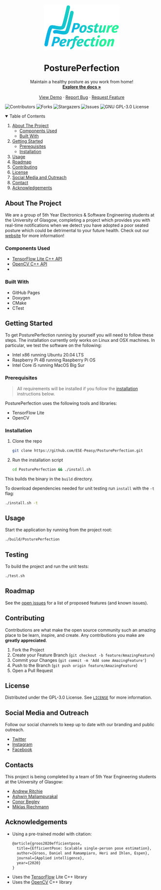 <!-- PROJECT LOGO -->
<br />
<p align="center">

  <img src="docs/images/logo.svg" alt="Logo for PosturePerfection" width="250">

  <h1 align="center">PosturePerfection</h1>

  <p align="center">
    Maintain a healthy posture as you work from home!
    <br />
    <a href="https://ese-peasy.github.io/PosturePerfection/"><strong>Explore the docs »</strong></a>
    <br />
    <br />
    <a href="https://github.com/ESE-Peasy/PosturePerfection">View Demo</a>
    ·
    <a href="https://github.com/ESE-Peasy/PosturePerfection/issues">Report Bug</a>
    ·
    <a href="https://github.com/ESE-Peasy/PosturePerfection/issues">Request Feature</a>
  </p>
</p>

![Contributors](https://img.shields.io/github/contributors/ESE-Peasy/PosturePerfection.svg?style=for-the-badge)
![Forks](https://img.shields.io/github/forks/ESE-Peasy/PosturePerfection.svg?style=for-the-badge)
![Stargazers](https://img.shields.io/github/stars/ESE-Peasy/PosturePerfection.svg?style=for-the-badge)
![Issues](https://img.shields.io/github/issues/ESE-Peasy/PosturePerfection.svg?style=for-the-badge)
![GNU GPL-3.0 License](https://img.shields.io/github/license/ESE-Peasy/PosturePerfection.svg?style=for-the-badge)

<!-- TABLE OF CONTENTS -->
<details open="open">
  <summary>Table of Contents</summary>
  <ol>
    <li>
      <a href="#about-the-project">About The Project</a>
      <ul>
        <li><a href="#components-used">Components Used</a></li>
        <li><a href="#built-with">Built With</a></li>
      </ul>
    </li>
    <li>
      <a href="#getting-started">Getting Started</a>
      <ul>
        <li><a href="#prerequisites">Prerequisites</a></li>
        <li><a href="#installation">Installation</a></li>
      </ul>
    </li>
    <li><a href="#usage">Usage</a></li>
    <li><a href="#roadmap">Roadmap</a></li>
    <li><a href="#contributing">Contributing</a></li>
    <li><a href="#license">License</a></li>
    <li><a href="#social-media-and-outreach">Social Media and Outreach</a></li>
    <li><a href="#contacts">Contact</a></li>
    <li><a href="#acknowledgements">Acknowledgements</a></li>
  </ol>
</details>

<!-- ABOUT THE PROJECT -->

## About The Project

We are a group of 5th Year Electronics & Software Engineering students at the University of Glasgow, completing a project which provides you with real-time notifications when we detect you have adopted a poor seated posture which could be detrimental to your future health. Check out our [website](https://ese-peasy.github.io/PosturePerfection/) for more information!

### Components Used

- [TensorFlow Lite C++ API](https://www.tensorflow.org/lite/)
- [OpenCV C++ API](https://opencv.org)
-

### Built With

- GitHub Pages
- Doxygen
- CMake
- CTest

<!-- GETTING STARTED -->

## Getting Started

To get PosturePerfection running by yourself you will need to follow these steps. The installation currently only works on Linux and OSX machines. In particular, we test the software on the following:

- Intel x86 running Ubuntu 20.04 LTS
- Raspberry Pi 4B running Raspberry Pi OS
- Intel Core i5 running MacOS Big Sur

### Prerequisites

> All requirements will be installed if you follow the [installation](#installation) instructions below.

PosturePerfection uses the following tools and libraries:

- TensorFlow Lite
- OpenCV

### Installation

1. Clone the repo
   ```sh
   git clone https://github.com/ESE-Peasy/PosturePerfection.git
   ```
1. Run the installation script
   ```sh
   cd PosturePerfection && ./install.sh
   ```

This builds the binary in the `build` directory.

To download dependencies needed for unit testing run `install` with the `-t` flag:

```sh
./install.sh -t
```

<!-- USAGE EXAMPLES -->

## Usage

Start the application by running from the project root:

```sh
./build/PosturePerfection
```

## Testing

To build the project and run the unit tests:

```sh
./test.sh
```

<!-- ROADMAP -->

## Roadmap

See the [open issues](https://github.com/ESE-Peasy/PosturePerfection/issues) for a list of proposed features (and known issues).

<!-- CONTRIBUTING -->

## Contributing

Contributions are what make the open source community such an amazing place to be learn, inspire, and create. Any contributions you make are **greatly appreciated**.

1. Fork the Project
2. Create your Feature Branch (`git checkout -b feature/AmazingFeature`)
3. Commit your Changes (`git commit -m 'Add some AmazingFeature'`)
4. Push to the Branch (`git push origin feature/AmazingFeature`)
5. Open a Pull Request

<!-- LICENSE -->

## License

Distributed under the GPL-3.0 License. See [`LICENSE`](https://github.com/ESE-Peasy/PosturePerfection/blob/main/LICENSE) for more information.

<!-- SOCIAL -->

## Social Media and Outreach

Follow our social channels to keep up to date with our branding and public outreach.

- [Twitter](https://twitter.com/PosturePerfect3)
- [Instagram](https://www.instagram.com/postureperfection1/)
- [Facebook](https://www.facebook.com/postureperfection1/)

<!-- CONTACT -->

## Contacts

This project is being completed by a team of 5th Year Engineering students at the University of Glasgow:

- [Andrew Ritchie](https://github.com/Andrew-Ritchie)
- [Ashwin Maliampurakal](https://github.com/Ashwin-MJ)
- [Conor Begley](https://github.com/C-Begley)
- [Miklas Riechmann](https://github.com/miklasr)

<!-- ACKNOWLEDGEMENTS -->

## Acknowledgements

- Using a pre-trained model with citation:
  ```
  @article{groos2020efficientpose,
    title={EfficientPose: Scalable single-person pose estimation},
    author={Groos, Daniel and Ramampiaro, Heri and Ihlen, Espen},
    journal={Applied intelligence},
    year={2020}
  }
  ```
- Uses the [TensorFlow](https://github.com/tensorflow/tensorflow) Lite C++ library
- Uses the [OpenCV](https://github.com/opencv/opencv) C++ library
